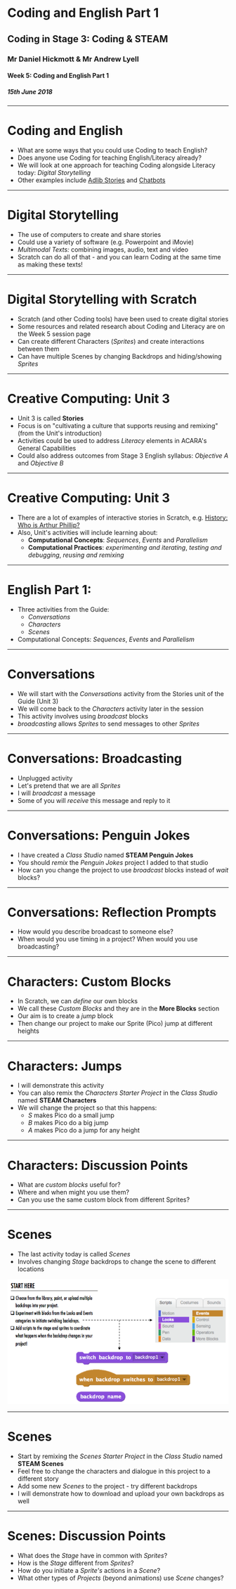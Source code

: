 # Coding and English Part 1

## Coding in Stage 3: Coding & STEAM

### Mr Daniel Hickmott & Mr Andrew Lyell

#### Week 5: Coding and English Part 1

##### 15th June 2018

---

# Coding and English

- What are some ways that you could use Coding to teach English?
- Does anyone use Coding for teaching English/Literacy already?
- We will look at one approach for teaching Coding alongside Literacy today: *Digital Storytelling*
- Other examples include [Adlib Stories](https://scratch.mit.edu/projects/31589574/) and [Chatbots](https://codeclubprojects.org/en-GB/scratch/chatbot/)

---

# Digital Storytelling

- The use of computers to create and share stories
- Could use a variety of software (e.g. Powerpoint and iMovie)
- *Multimodal Texts:* combining images, audio, text and video
- Scratch can do all of that - and you can learn Coding at the same time as making these texts!

---

# Digital Storytelling with Scratch

- Scratch (and other Coding tools) have been used to create digital stories
- Some resources and related research about Coding and Literacy are on the Week 5 session page 
- Can create different Characters (*Sprites*) and create interactions between them
- Can have multiple Scenes by changing Backdrops and hiding/showing *Sprites*

---

# Creative Computing: Unit 3

- Unit 3 is called **Stories**
- Focus is on "cultivating a culture that supports reusing and remixing" (from the Unit's introduction)
- Activities could be used to address *Literacy* elements in ACARA's General Capabilities
- Could also address outcomes from Stage 3 English syllabus: *Objective A* and *Objective B*

---

# Creative Computing: Unit 3

- There are a lot of examples of interactive stories in Scratch, e.g. [History: Who is Arthur Phillip?](https://scratch.mit.edu/projects/113932908/)
- Also, Unit's activities will include learning about:
    - **Computational Concepts**: *Sequences*, *Events* and *Parallelism*
    - **Computational Practices**: *experimenting and iterating*, *testing and debugging*, *reusing and remixing*

---

# English Part 1:

- Three activities from the Guide:
    - *Conversations*
    - *Characters*
    - *Scenes*
- Computational Concepts: *Sequences*, *Events* and *Parallelism*

--- 

# Conversations

- We will start with the *Conversations* activity from the Stories unit of the Guide (Unit 3)
- We will come back to the *Characters* activity later in the session
- This activity involves using *broadcast* blocks
- *broadcasting* allows *Sprites* to send messages to other *Sprites*

---

# Conversations: Broadcasting

- Unplugged activity
- Let's pretend that we are all *Sprites*
- I will *broadcast* a message
- Some of you will *receive* this message and reply to it

---

# Conversations: Penguin Jokes

- I have created a *Class Studio* named **STEAM Penguin Jokes**
- You should *remix* the *Penguin Jokes* project I added to that studio
- How can you change the project to use *broadcast* blocks instead of *wait* blocks?

---

# Conversations: Reflection Prompts

- How would you describe broadcast to someone else?
- When would you use timing in a project? When would you use broadcasting? 

---

# Characters: Custom Blocks

- In Scratch, we can *define* our own blocks
- We call these *Custom Blocks* and they are in the **More Blocks** section
- Our aim is to create a *jump* block
- Then change our project to make our Sprite (Pico) jump at different heights

---

# Characters: Jumps
    
- I will demonstrate this activity
- You can also remix the *Characters Starter Project* in the *Class Studio* named **STEAM Characters**
- We will change the project so that this happens:
    - *S* makes Pico do a small jump
    - *B* makes Pico do a big jump
    - *A* makes Pico do a jump for any height 

---

# Characters: Discussion Points

- What are *custom blocks* useful for?
- Where and when might you use them?
- Can you use the same custom block from different Sprites?

---

# Scenes

- The last activity today is called *Scenes*
- Involves changing *Stage* backdrops to change the scene to different locations

![inline](images/scene_blocks.png)

---

# Scenes

- Start by remixing the *Scenes Starter Project* in the *Class Studio* named **STEAM Scenes** 
- Feel free to change the characters and dialogue in this project to a different story
- Add some new *Scenes* to the project - try different backdrops
- I will demonstrate how to download and upload your own backdrops as well

---

# Scenes: Discussion Points

- What does the *Stage* have in common with *Sprites*? 
- How is the *Stage* different from *Sprites*? 
- How do you initiate a *Sprite's* actions in a *Scene*?  
- What other types of *Projects* (beyond animations) use *Scene* changes? 

